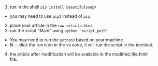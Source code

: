 1. run in the shell `pip install beautifulsoup4`
* you may need to use `pip3` instead of `pip`
2. place your article in the `raw-article.html`.
3. run the script "Main" using  `python 'script_path'`
* You may need to run the `python3` based on your machine
* N. - click the run icon in the vs code, it will run the script in the terminal.

4. the article after modification will be available in the modified_file.html file.
